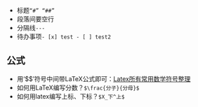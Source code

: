  - 标题`“#” “##”`
 - 段落间要空行
 - 分隔线`---`
 - 待办事项`- [x] test - [ ] test2`


## 公式

 - 用‘$$’符号中间带LaTeX公式即可：[Latex所有常用数学符号整理](https://blog.csdn.net/qq_17783559/article/details/88181836)
- 如何用LaTeX编写分数？`$\frac{分子}{分母}$`
- 如何用latex编写上标、下标？`$X_下^上$`


